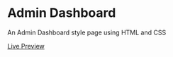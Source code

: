 # **Admin Dashboard**

An Admin Dashboard style page using HTML and CSS

[Live Preview](https://atremanti.github.io/admin-dashboard/)